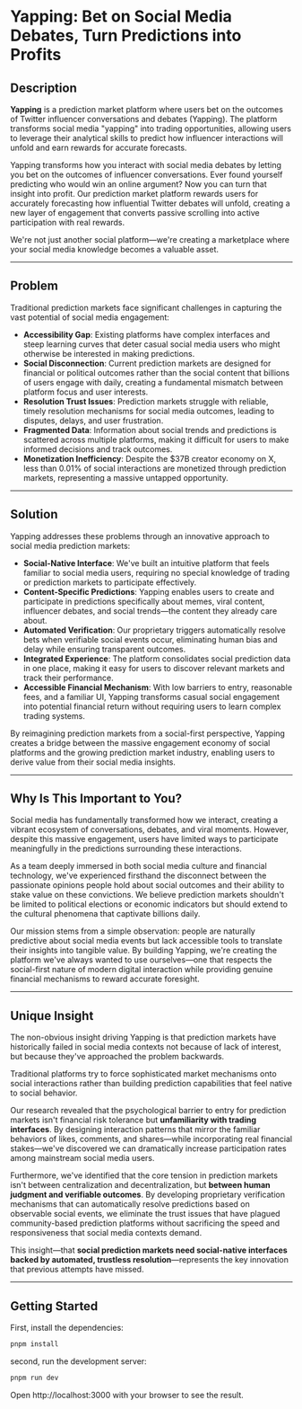 # Yapping: Bet on Social Media Debates, Turn Predictions into Profits

## Description

**Yapping** is a prediction market platform where users bet on the outcomes of Twitter influencer conversations and debates (Yapping). The platform transforms social media "yapping" into trading opportunities, allowing users to leverage their analytical skills to predict how influencer interactions will unfold and earn rewards for accurate forecasts.

Yapping transforms how you interact with social media debates by letting you bet on the outcomes of influencer conversations. Ever found yourself predicting who would win an online argument? Now you can turn that insight into profit. Our prediction market platform rewards users for accurately forecasting how influential Twitter debates will unfold, creating a new layer of engagement that converts passive scrolling into active participation with real rewards.

We're not just another social platform—we're creating a marketplace where your social media knowledge becomes a valuable asset.

---

## Problem

Traditional prediction markets face significant challenges in capturing the vast potential of social media engagement:

- **Accessibility Gap**: Existing platforms have complex interfaces and steep learning curves that deter casual social media users who might otherwise be interested in making predictions.
- **Social Disconnection**: Current prediction markets are designed for financial or political outcomes rather than the social content that billions of users engage with daily, creating a fundamental mismatch between platform focus and user interests.
- **Resolution Trust Issues**: Prediction markets struggle with reliable, timely resolution mechanisms for social media outcomes, leading to disputes, delays, and user frustration.
- **Fragmented Data**: Information about social trends and predictions is scattered across multiple platforms, making it difficult for users to make informed decisions and track outcomes.
- **Monetization Inefficiency**: Despite the $37B creator economy on X, less than 0.01% of social interactions are monetized through prediction markets, representing a massive untapped opportunity.

---

## Solution

Yapping addresses these problems through an innovative approach to social media prediction markets:

- **Social-Native Interface**: We've built an intuitive platform that feels familiar to social media users, requiring no special knowledge of trading or prediction markets to participate effectively.
- **Content-Specific Predictions**: Yapping enables users to create and participate in predictions specifically about memes, viral content, influencer debates, and social trends—the content they already care about.
- **Automated Verification**: Our proprietary triggers automatically resolve bets when verifiable social events occur, eliminating human bias and delay while ensuring transparent outcomes.
- **Integrated Experience**: The platform consolidates social prediction data in one place, making it easy for users to discover relevant markets and track their performance.
- **Accessible Financial Mechanism**: With low barriers to entry, reasonable fees, and a familiar UI, Yapping transforms casual social engagement into potential financial return without requiring users to learn complex trading systems.

By reimagining prediction markets from a social-first perspective, Yapping creates a bridge between the massive engagement economy of social platforms and the growing prediction market industry, enabling users to derive value from their social media insights.

---

## Why Is This Important to You?

Social media has fundamentally transformed how we interact, creating a vibrant ecosystem of conversations, debates, and viral moments. However, despite this massive engagement, users have limited ways to participate meaningfully in the predictions surrounding these interactions.

As a team deeply immersed in both social media culture and financial technology, we've experienced firsthand the disconnect between the passionate opinions people hold about social outcomes and their ability to stake value on these convictions. We believe prediction markets shouldn't be limited to political elections or economic indicators but should extend to the cultural phenomena that captivate billions daily.

Our mission stems from a simple observation: people are naturally predictive about social media events but lack accessible tools to translate their insights into tangible value. By building Yapping, we're creating the platform we've always wanted to use ourselves—one that respects the social-first nature of modern digital interaction while providing genuine financial mechanisms to reward accurate foresight.

---

## Unique Insight

The non-obvious insight driving Yapping is that prediction markets have historically failed in social media contexts not because of lack of interest, but because they've approached the problem backwards.

Traditional platforms try to force sophisticated market mechanisms onto social interactions rather than building prediction capabilities that feel native to social behavior.

Our research revealed that the psychological barrier to entry for prediction markets isn't financial risk tolerance but **unfamiliarity with trading interfaces**. By designing interaction patterns that mirror the familiar behaviors of likes, comments, and shares—while incorporating real financial stakes—we've discovered we can dramatically increase participation rates among mainstream social media users.

Furthermore, we've identified that the core tension in prediction markets isn't between centralization and decentralization, but **between human judgment and verifiable outcomes**. By developing proprietary verification mechanisms that can automatically resolve predictions based on observable social events, we eliminate the trust issues that have plagued community-based prediction platforms without sacrificing the speed and responsiveness that social media contexts demand.

This insight—that **social prediction markets need social-native interfaces backed by automated, trustless resolution**—represents the key innovation that previous attempts have missed.

---

## Getting Started

First, install the dependencies:

```bash
pnpm install
```

second, run the development server:

```bash
pnpm run dev
```

Open http://localhost:3000 with your browser to see the result.
